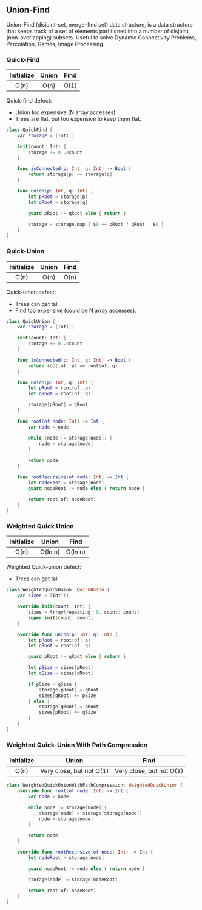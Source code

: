 ## Union-Find

Union-Find (disjoint-set, merge–find set) data structure, is a data structure that keeps track of a set of elements partitioned into a number of disjoint (non-overlapping) subsets.
Useful to solve Dynamic Connectivity Problems, Percolation, Games, Image Processing.


### Quick-Find

Initialize | Union | Find
:--------: | :---: | :-:
O(n)       | O(n)  | O(1)


Quick-find defect:
* Union too expensive (N array accesses).
* Trees are flat, but too expensive to keep them flat.

```swift
class QuickFind {
    var storage = [Int]()

    init(count: Int) {
        storage += 0..<count
    }

    func isConnected(p: Int, q: Int) -> Bool {
        return storage[p] == storage[q]
    }

    func union(p: Int, q: Int) {
        let pRoot = storage[p]
        let qRoot = storage[q]

        guard pRoot != qRoot else { return }

        storage = storage.map { $0 == pRoot ? qRoot : $0 }
    }
}
```

### Quick-Union

Initialize | Union | Find
:--------: | :---: | :-:
O(n)       | O(n)  | O(n)


Quick-union defect:
* Trees can get tall.
* Find too expensive (could be N array accesses).


```swift
class QuickUnion {
    var storage = [Int]()

    init(count: Int) {
        storage += 0..<count
    }

    func isConnected(p: Int, q: Int) -> Bool {
        return root(of: p) == root(of: q)
    }

    func union(p: Int, q: Int) {
        let pRoot = root(of: p)
        let qRoot = root(of: q)

        storage[pRoot] = qRoot
    }

    func root(of node: Int) -> Int {
        var node = node

        while (node != storage[node]) {
            node = storage[node]
        }
        
        return node
    }

    func rootRecursive(of node: Int) -> Int {
        let nodeRoot = storage[node]
        guard nodeRoot != node else { return node }

        return root(of: nodeRoot)
    }
}
```

### Weighted Quick Union

Initialize |  Union  |  Find
:--------: | :-----: | :-----:
O(n)       | O(ln n) | O(ln n)

Weighted Quick-union defect:
* Trees can get tall

```swift
class WeightedQuickUnion: QuickUnion {
    var sizes = [Int]()

    override init(count: Int) {
        sizes = Array(repeating: 0, count: count)
        super.init(count: count)
    }

    override func union(p: Int, q: Int) {
        let pRoot = root(of: p)
        let qRoot = root(of: q)

        guard pRoot != qRoot else { return }

        let pSize = sizes[pRoot]
        let qSize = sizes[qRoot]

        if pSize < qSize {
            storage[pRoot] = qRoot
            sizes[qRoot] += pSize
        } else {
            storage[qRoot] = pRoot
            sizes[pRoot] += qSize
        }
    }
}
```

### Weighted Quick-Union With Path Compression

Initialize |          Union           |          Find
:--------: | :----------------------: | :----------------------:
O(n)       | Very close, but not O(1) | Very close, but not O(1)


```swift
class WeightedQuickUnionWithPathCompression: WeightedQuickUnion {
    override func root(of node: Int) -> Int {
        var node = node

        while node != storage[node] {
            storage[node] = storage[storage[node]]
            node = storage[node]
        }

        return node
    }

    override func rootRecursive(of node: Int) -> Int {
        let nodeRoot = storage[node]

        guard nodeRoot != node else { return node }

        storage[node] = storage[nodeRoot]

        return root(of: nodeRoot)
    }
}
```
